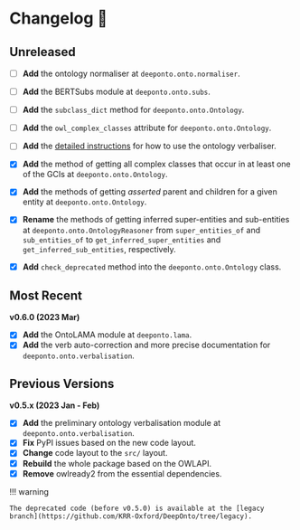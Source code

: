 # Changelog :newspaper:

<!-- Added for new features.
Changed for changes in existing functionality.
Deprecated for soon-to-be removed features.
Removed for now removed features.
Fixed for any bug fixes.
Security in case of vulnerabilities. -->


## Unreleased

- [ ] **Add** the ontology normaliser at `deeponto.onto.normaliser`.
- [ ] **Add** the BERTSubs module at `deeponto.onto.subs`.
- [ ] **Add** the `subclass_dict` method for `deeponto.onto.Ontology`.
- [ ] **Add** the `owl_complex_classes` attribute for `deeponto.onto.Ontology`.
- [ ] **Add** the [detailed instructions](../verbaliser) for how to use the ontology verbaliser. 

- [X] **Add** the method of getting all complex classes that occur in at least one of the GCIs at `deeponto.onto.Ontology`.
- [X] **Add** the methods of getting *asserted* parent and children for a given entity at `deeponto.onto.Ontology`.
- [X] **Rename** the methods of getting inferred super-entities and sub-entities at `deeponto.onto.OntologyReasoner` from `super_entities_of` and `sub_entities_of` to `get_inferred_super_entities` and `get_inferred_sub_entities`, respectively.
- [X] **Add** `check_deprecated` method into the `deeponto.onto.Ontology` class.

## Most Recent 

**v0.6.0 (2023 Mar)**

- [X] **Add** the OntoLAMA module at `deeponto.lama`.
- [X] **Add** the verb auto-correction and more precise documentation for `deeponto.onto.verbalisation`.

## Previous Versions

**v0.5.x (2023 Jan - Feb)**

- [X] **Add** the preliminary ontology verbalisation module at `deeponto.onto.verbalisation`.
- [X] **Fix** PyPI issues based on the new code layout.
- [X] **Change** code layout to the `src/` layout.
- [X] **Rebuild** the whole package based on the OWLAPI.
- [X] **Remove** owlready2 from the essential dependencies.

!!! warning

    The deprecated code (before v0.5.0) is available at the [legacy branch](https://github.com/KRR-Oxford/DeepOnto/tree/legacy).